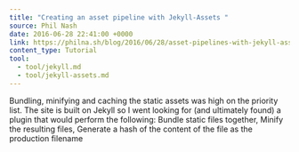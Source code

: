 ```yaml
---
title: "Creating an asset pipeline with Jekyll-Assets "
source: Phil Nash
date: 2016-06-28 22:41:00 +0000
link: https://philna.sh/blog/2016/06/28/asset-pipelines-with-jekyll-assets/
content_type: Tutorial
tool:
  - tool/jekyll.md
  - tool/jekyll-assets.md
---
```

Bundling, minifying and caching the static assets was high on the priority list. The site is built on Jekyll so I went looking for (and ultimately found) a plugin that would perform the following: Bundle static files together, Minify the resulting files, Generate a hash of the content of the file as the production filename
